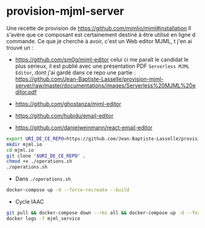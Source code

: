 # provision-mjml-server
Une recette de provision de https://github.com/mjmlio/mjml#installation
Il s'avère que ce composant est certainement destiné à être utilisé en ligne d commande.
Ce que je cherche à avoir, c'est un Web editor MJML, t j'en ai trouvé un : 

* https://github.com/sm0g/mjml-editor   celui ci me paraît le candidat le plus sérieux, il est publié avec une présentation PDF `Serverless MJML Editor`, dont j'ai gardé dans ce repo une partie : https://github.com/Jean-Baptiste-Lasselle/provision-mjml-server/raw/master/documentations/images/Serverless%20MJML%20editor.pdf

* https://github.com/ghostanza/mjml-editor
* https://github.com/hubidu/email-editor
* https://github.com/danielweinmann/react-email-editor



```bash
export URI_DE_CE_REPO=https://github.com/Jean-Baptiste-Lasselle/provision-mjml-server/
mkdir mjml.io
cd mjml.io
git clone "$URI_DE_CE_REPO" . 
chmod +x ./operations.sh
./operations.sh
```
* Dans `./operations.sh`

```bash
docker-compose up -d --force-recreate --build 
```

* Cycle IAAC

```bash
git pull && docker-compose down --rmi all && docker-compose up -d --force-recreate --build 
docker logs -f mjml_service
```

